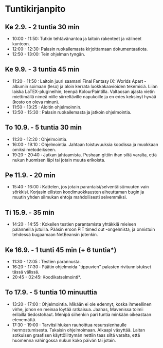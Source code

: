 # Tuntikirjanpito

## Ke 2.9. - 2 tuntia 30 min
- 10:00 - 11:50: Tutkin tehtävänantoa ja laitoin rakenteet ja välineet kuntoon.
- 12:00 - 12:30: Palasin ruokailemasta kirjoittamaan dokumentaatiota.
- 12:50 - 13:00: Tein ohjelman tyngän.

## Ke 9.9. - 3 tuntia 45 min
- 11:20 - 11:50 : Laitoin juuri saamani Final Fantasy IX: Worlds Apart -albumin soimaan (leso) ja aloin kerrata luokkakaavioiden tekemisiä. Liian laiska LaTEX-plugineihin, teenpä KolourPaintilla. Valtaosan ajasta vietin miettimällä nimeä niille siirreltäville napukoille ja en edes keksinyt hyvää (kosto on oleva minun).
- 11:50 - 13:25 : Aloitin ohjelmoinnin.
- 13:50 - 15:30 : Palasin ruokailemasta ja jatkoin ohjelmointia.

## To 10.9. - 5 tuntia 30 min
- 11:20 - 12:20 : Ohjelmointia.
- 16:00 - 19:10 : Ohjelmointia. Jahtaan toistuvuuksia koodissa ja muokkaan omiksi metodeikseen.
- 19:20 - 20:40 : Jatkan jahtaamista. Pushaan gittiin ihan siltä varalta, että nukun huomisen läpi tai jotain muuta erikoista.

## Pe 11.9. - 20 min
- 15:40 - 16:00 : Kattelen, jos jotain parantaisi/selventäisi/muuten vain sörkkisi. Korjasin eilisten koodimuokkausten aiheuttaman bugin ja muutin yhden silmukan ehtoja mahdollisesti selvemmiksi.

## Ti 15.9. - 35 min
- 14:20 - 14:55 : Kokeilen testien parantamista yhtäkkiä mieleen palanneilla jutuilla. Pääsin eroon PIT timed out -ongelmista, ja onnistuin tehdessä bugaamaan NetBeansin jotenkin.

## Ke 16.9. - 1 tunti 45 min (+ 6 tuntia*)
- 11:30 - 12:05 : Testien parannusta.
- 16:20 - 17:30 : Päätin ohjelmoida "tippuvien" palasten rivitunnistukset tässä välissä.
- 20:45 - 02:45: Koodikatselmointi*.

## To 17.9. - 5 tuntia 10 minuuttia
- 13:20 - 17:00 : Ohjelmointia. Mikään ei ole edennyt, koska ihmeellinen virhe, johon en meinaa löytää ratkaisua. Jaahas, Mavenissa toimii erilailla tiedostohaut. Menipä siihenkin pari tuntia minkään oikeastaan etenemättä.
- 17:30 - 19:00 : Tarvitsi hiukan rauhoittua resurssienhaulle hermostumisesta. Takaisin ohjelmoimaan. Alkaapi väsyttää. Laitan sotkuisen graafisen käyttöliittymän nettiin taas siltä varalta, että huomenna vahingossa nukun koko päivän tai jotain.